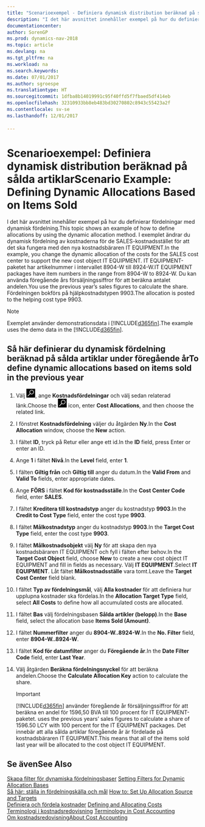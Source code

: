 ```yaml
---
title: "Scenarioexempel - Definiera dynamisk distribution beräknad på sålda artiklar"
description: "I det här avsnittet innehåller exempel på hur du definierar fördelningar med dynamisk fördelning. I exemplet ändrar du dynamisk fördelning av kostnaderna för de SALES-kostnadsstället för att det ska fungera med den nya kostnadsbäraren IT EQUIPMENT. IT EQUIPMENT-paketet har artikelnummer i intervallet 8904-W till 8924-W. Du kan använda föregående års försäljningssiffror för att beräkna antalet andelen. Fördelningen bokförs på hjälpkostnadstypen 9903."
documentationcenter: 
author: SorenGP
ms.prod: dynamics-nav-2018
ms.topic: article
ms.devlang: na
ms.tgt_pltfrm: na
ms.workload: na
ms.search.keywords: 
ms.date: 07/01/2017
ms.author: sgroespe
ms.translationtype: HT
ms.sourcegitcommit: 1dfba8b14019991c95f40ffd5f7fbaed5df414eb
ms.openlocfilehash: 32310933bb8eb483bd30270802c8943c55423a2f
ms.contentlocale: sv-se
ms.lasthandoff: 12/01/2017

---
```

# <a name="scenario-example-defining-dynamic-allocations-based-on-items-sold"></a><span data-ttu-id="536ca-107">Scenarioexempel: Definiera dynamisk distribution beräknad på sålda artiklar</span><span class="sxs-lookup"><span data-stu-id="536ca-107">Scenario Example: Defining Dynamic Allocations Based on Items Sold</span></span>
<span data-ttu-id="536ca-108">I det här avsnittet innehåller exempel på hur du definierar fördelningar med dynamisk fördelning.</span><span class="sxs-lookup"><span data-stu-id="536ca-108">This topic shows an example of how to define allocations by using the dynamic allocation method.</span></span> <span data-ttu-id="536ca-109">I exemplet ändrar du dynamisk fördelning av kostnaderna för de SALES-kostnadsstället för att det ska fungera med den nya kostnadsbäraren IT EQUIPMENT.</span><span class="sxs-lookup"><span data-stu-id="536ca-109">In the example, you change the dynamic allocation of the costs for the SALES cost center to support the new cost object IT EQUIPMENT.</span></span> <span data-ttu-id="536ca-110">IT EQUIPMENT-paketet har artikelnummer i intervallet 8904-W till 8924-W.</span><span class="sxs-lookup"><span data-stu-id="536ca-110">IT EQUIPMENT packages have item numbers in the range from 8904-W to 8924-W.</span></span> <span data-ttu-id="536ca-111">Du kan använda föregående års försäljningssiffror för att beräkna antalet andelen.</span><span class="sxs-lookup"><span data-stu-id="536ca-111">You use the previous year’s sales figures to calculate the share.</span></span> <span data-ttu-id="536ca-112">Fördelningen bokförs på hjälpkostnadstypen 9903.</span><span class="sxs-lookup"><span data-stu-id="536ca-112">The allocation is posted to the helping cost type 9903.</span></span>  

> [!NOTE]  
>  <span data-ttu-id="536ca-113">Exemplet använder demonstrationsdata i [!INCLUDE[d365fin](includes/d365fin_md.md)].</span><span class="sxs-lookup"><span data-stu-id="536ca-113">The example uses the demo data in the [!INCLUDE[d365fin](includes/d365fin_md.md)].</span></span>  

## <a name="to-define-dynamic-allocations-based-on-items-sold-in-the-previous-year"></a><span data-ttu-id="536ca-114">Så här definierar du dynamisk fördelning beräknad på sålda artiklar under föregående år</span><span class="sxs-lookup"><span data-stu-id="536ca-114">To define dynamic allocations based on items sold in the previous year</span></span>  

1.  <span data-ttu-id="536ca-115">Välj ![Söka efter sida eller rapport](media/ui-search/search_small.png "ikonen Söka efter sida eller rapport"), ange **Kostnadsfördelningar** och välj sedan relaterad länk.</span><span class="sxs-lookup"><span data-stu-id="536ca-115">Choose the ![Search for Page or Report](media/ui-search/search_small.png "Search for Page or Report icon") icon, enter **Cost Allocations**, and then choose the related link.</span></span>  
2.  <span data-ttu-id="536ca-116">I fönstret **Kostnadsfördelning** väljer du åtgärden **Ny**.</span><span class="sxs-lookup"><span data-stu-id="536ca-116">In the **Cost Allocation** window, choose the **New** action.</span></span>  
3.  <span data-ttu-id="536ca-117">I fältet **ID**, tryck på Retur eller ange ett id.</span><span class="sxs-lookup"><span data-stu-id="536ca-117">In the **ID** field, press Enter or enter an ID.</span></span>  
4.  <span data-ttu-id="536ca-118">Ange **1** i fältet **Nivå**.</span><span class="sxs-lookup"><span data-stu-id="536ca-118">In the **Level** field, enter **1**.</span></span>  
5.  <span data-ttu-id="536ca-119">I fälten **Giltig från** och **Giltig till** anger du datum.</span><span class="sxs-lookup"><span data-stu-id="536ca-119">In the **Valid From** and **Valid To** fields, enter appropriate dates.</span></span>  
6.  <span data-ttu-id="536ca-120">Ange **FÖRS** i fältet **Kod för kostnadsställe**.</span><span class="sxs-lookup"><span data-stu-id="536ca-120">In the **Cost Center Code** field, enter **SALES**.</span></span>  
7.  <span data-ttu-id="536ca-121">I fältet **Kreditera till kostnadstyp** anger du kostnadstyp **9903**.</span><span class="sxs-lookup"><span data-stu-id="536ca-121">In the **Credit to Cost Type** field, enter the cost type **9903**.</span></span>  
8.  <span data-ttu-id="536ca-122">I fältet **Målkostnadstyp** anger du kostnadstyp **9903**.</span><span class="sxs-lookup"><span data-stu-id="536ca-122">In the **Target Cost Type** field, enter the cost type **9903**.</span></span>  
9. <span data-ttu-id="536ca-123">I fältet **Målkostnadsobjekt** välj **Ny** för att skapa den nya kostnadsbäraren IT EQUIPMENT och fyll i fälten efter behov.</span><span class="sxs-lookup"><span data-stu-id="536ca-123">In the **Target Cost Object** field, choose **New** to create a new cost object IT EQUIPMENT and fill in fields as necessary.</span></span> <span data-ttu-id="536ca-124">Välj **IT EQUIPMENT**.</span><span class="sxs-lookup"><span data-stu-id="536ca-124">Select **IT EQUIPMENT**.</span></span> <span data-ttu-id="536ca-125">Låt fältet **Målkostnadsställe** vara tomt.</span><span class="sxs-lookup"><span data-stu-id="536ca-125">Leave the **Target Cost Center** field blank.</span></span>  
10. <span data-ttu-id="536ca-126">I fältet **Typ av fördelningsmål**, välj **Alla kostnader** för att definiera hur upplupna kostnader ska fördelas.</span><span class="sxs-lookup"><span data-stu-id="536ca-126">In the **Allocation Target Type** field, select **All Costs** to define how all accumulated costs are allocated.</span></span>  
11. <span data-ttu-id="536ca-127">I fältet **Bas** välj fördelningsbasen **Sålda artikler (belopp)**.</span><span class="sxs-lookup"><span data-stu-id="536ca-127">In the **Base** field, select the allocation base **Items Sold (Amount)**.</span></span>  
12. <span data-ttu-id="536ca-128">I fältet **Nummerfilter** anger du **8904-W..8924-W**.</span><span class="sxs-lookup"><span data-stu-id="536ca-128">In the **No. Filter** field, enter **8904-W..8924-W**.</span></span>  
13. <span data-ttu-id="536ca-129">I fältet **Kod för datumfilter** anger du **Föregående år**.</span><span class="sxs-lookup"><span data-stu-id="536ca-129">In the **Date Filter Code** field, enter **Last Year**.</span></span>  
14. <span data-ttu-id="536ca-130">Välj åtgärden **Beräkna fördelningsnyckel** för att beräkna andelen.</span><span class="sxs-lookup"><span data-stu-id="536ca-130">Choose the **Calculate Allocation Key** action to calculate the share.</span></span>  

    > [!IMPORTANT]  
    >  [!INCLUDE[d365fin](includes/d365fin_md.md)]<span data-ttu-id="536ca-131"> använder föregående år försäljningssiffror för att beräkna en andel för 1596,50 BVA till 100 procent för IT EQUIPMENT-paketet.</span><span class="sxs-lookup"><span data-stu-id="536ca-131"> uses the previous years’ sales figures to calculate a share of 1596.50 LCY with 100 percent for the IT EQUIPMENT packages.</span></span> <span data-ttu-id="536ca-132">Det innebär att alla sålda artiklar föregående år är fördelade på kostnadsbäraren IT EQUIPMENT.</span><span class="sxs-lookup"><span data-stu-id="536ca-132">This means that all of the items sold last year will be allocated to the cost object IT EQUIPMENT.</span></span>  

## <a name="see-also"></a><span data-ttu-id="536ca-133">Se även</span><span class="sxs-lookup"><span data-stu-id="536ca-133">See Also</span></span>  
 <span data-ttu-id="536ca-134">[Skapa filter för dynamiska fördelningsbaser](finance-setting-filters-for-dynamic-allocation-bases.md) </span><span class="sxs-lookup"><span data-stu-id="536ca-134">[Setting Filters for Dynamic Allocation Bases](finance-setting-filters-for-dynamic-allocation-bases.md) </span></span>  
 <span data-ttu-id="536ca-135">[Så här: ställa in fördelningskälla och mål](finance-how-to-set-up-allocation-source-and-targets.md) </span><span class="sxs-lookup"><span data-stu-id="536ca-135">[How to: Set Up Allocation Source and Targets](finance-how-to-set-up-allocation-source-and-targets.md) </span></span>  
 <span data-ttu-id="536ca-136">[Definiera och fördela kostnader](finance-define-and-allocate-costs.md) </span><span class="sxs-lookup"><span data-stu-id="536ca-136">[Defining and Allocating Costs](finance-define-and-allocate-costs.md) </span></span>  
 <span data-ttu-id="536ca-137">[Terminologi i kostnadsredovisning](finance-terminology-in-cost-accounting.md) </span><span class="sxs-lookup"><span data-stu-id="536ca-137">[Terminology in Cost Accounting](finance-terminology-in-cost-accounting.md) </span></span>  
 [<span data-ttu-id="536ca-138">Om kostnadsredovisning</span><span class="sxs-lookup"><span data-stu-id="536ca-138">About Cost Accounting</span></span>](finance-about-cost-accounting.md)


